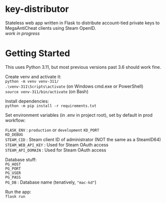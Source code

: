 # key-distributor
Stateless web app written in Flask to distribute account-tied private keys to MegaAntiCheat clients using Steam OpenID.  
_work in progress_

# Getting Started

This uses Python 3.11, but most previous versions past 3.6 should work fine.

Create venv and activate it:  
`python -m venv venv-311/`  
`.\venv-311\Scripts\activate` (on Windows cmd.exe or PowerShell)  
`source venv-311/bin/activate` (on Bash)

Install dependencies:  
`python -m pip install -r requirements.txt`

Set environment variables (in .env in project root), set by default in prod workflow:  

`FLASK_ENV` : `production` or `development`
`KD_PORT`  
`KD_DEBUG`  
`STEAM_CID` : Steam client ID of administrator (NOT the same as a SteamID64)  
`STEAM_WEB_API_KEY` : Used for Steam OAuth access  
`STEAM_API_DOMAIN` : Used for Steam OAuth access  

Database stuff:  
`PG_HOST`  
`PG_PORT`  
`PG_USER`  
`PG_PASS`  
`PG_DB` : Database name (tenatively, `"mac-kd"`)

Run the app:  
`flask run`
